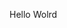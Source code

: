 Hello Wolrd



















































































































































































































































































































































































































































































































































































































































































































































































































































































































































































































































































































































































